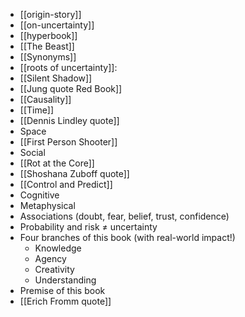 ---
---

- [[origin-story]]
- [[on-uncertainty]]
- [[hyperbook]]
- [[The Beast]]
- [[Synonyms]]
- [[roots of uncertainty]]:
- [[Silent Shadow]]
- [[Jung quote Red Book]]
- [[Causality]]
- [[Time]] 
- [[Dennis Lindley quote]]
- Space  
- [[First Person Shooter]]
- Social 
- [[Rot at the Core]]
- [[Shoshana Zuboff quote]]
- [[Control and Predict]]
- Cognitive
- Metaphysical
- Associations (doubt, fear, belief, trust, confidence)
- Probability and risk ≠ uncertainty
- Four branches of this book (with real-world impact!)
	- Knowledge
	- Agency
	- Creativity
	- Understanding
- Premise of this book
- [[Erich Fromm quote]]